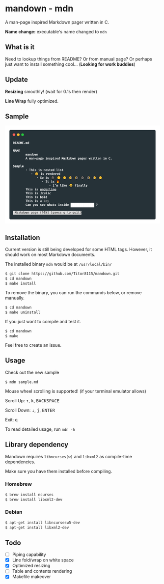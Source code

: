 # mandown - mdn

A man-page inspired Markdown pager written in C.

**Name change:** executable's name changed to `mdn`

## What is it

Need to lookup things from README? Or from manual page? Or perhaps just want to install something cool... (**Looking for work buddies**)

## Update

**Resizing** smoothly! (wait for 0.1s then render)

**Line Wrap** fully optimized.

## Sample

![screenshot](./screenshot.png)

## Installation

Current version is still being developed for some HTML tags. However, it should work on most Markdown documents.

The installed binary `mdn` would be at `/usr/local/bin/`

```shell
$ git clone https://github.com/Titor8115/mandown.git
$ cd mandown
$ make install
```

To remove the binary, you can run the commands below, or remove manually.

```shell
$ cd mandown
$ make uninstall
```

If you just want to compile and test it.

```shell
$ cd mandown
$ make
```

Feel free to create an issue.

## Usage

Check out the new sample

```shell
$ mdn sample.md
```

Mouse wheel scrolling is supported! (if your terminal emulator allows)

Scroll Up: <kbd>↑</kbd>, <kbd>k</kbd>, <kbd>BACKSPACE</kbd>

Scroll Down: <kbd>↓</kbd>, <kbd>j</kbd>, <kbd>ENTER</kbd>

Exit: <kbd>q</kbd>

To read detailed usage, run `mdn -h`

## Library dependency

Mandown requires `libncurses(w)` and `libxml2` as compile-time dependencies.

Make sure you have them installed before compiling.

### Homebrew

```shell
$ brew install ncurses
$ brew install libxml2-dev
```

### Debian

```shell
$ apt-get install libncursesw5-dev
$ apt-get install libxml2-dev
```


## Todo

- [ ] Piping capability
- [x] Line fold/wrap on white space
- [x] Optimized resizing
- [ ] Table and contents rendering
- [x] Makefile makeover
